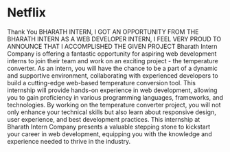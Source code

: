 # Netflix

Thank You BHARATH INTERN,
I GOT AN OPPORTUNITY FROM THE BHARATH INTERN AS A WEB DEVELOPER INTERN, I FEEL VERY PROUD TO ANNOUNCE THAT I ACCOMPLISHED THE GIVEN PROJECT 
Bharath Intern Company is offering a fantastic opportunity for aspiring web development interns to join their team and work on an exciting project - 
the temperature converter. As an intern, you will have the chance to be a part of a dynamic and supportive environment, collaborating with experienced 
developers to build a cutting-edge web-based temperature conversion tool. This internship will provide hands-on experience in web development, 
allowing you to gain proficiency in various programming languages, frameworks, and technologies. By working on the temperature converter project,
you will not only enhance your technical skills but also learn about responsive design, user experience, and best development practices.
This internship at Bharath Intern Company presents a valuable stepping stone to kickstart your career in web development,
equipping you with the knowledge and experience needed to thrive in the industry.
